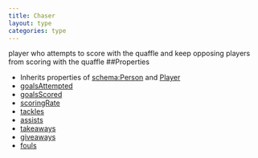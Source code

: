```yaml
---
title: Chaser
layout: type
categories: type
---
```

player who attempts to score with the quaffle and keep opposing players from scoring with the quaffle
##Properties
* Inherits properties of [schema:Person](http://schema.org/Person) and [Player](Player)
* [goalsAttempted](goalsAttempted)
* [goalsScored](goalsScored)
* [scoringRate](scoringRate)
* [tackles](tackles)
* [assists](assists)
* [takeaways](takeaways)
* [giveaways](giveaways)
* [fouls](fouls)